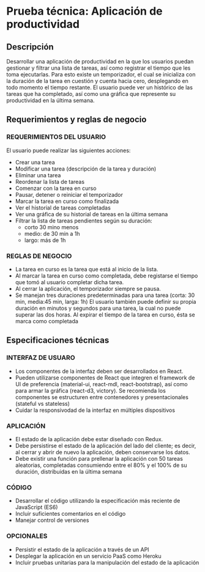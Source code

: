 # Prueba técnica: Aplicación de productividad

## Descripción
Desarrollar una aplicación de productividad en la que los usuarios puedan gestionar y filtrar una lista de tareas, así como registrar el tiempo que les toma ejecutarlas. Para esto existe un temporizador, el cual se inicializa con la duración de la tarea en cuestión y cuenta hacia cero, desplegando en todo momento el tiempo restante. El usuario puede ver un histórico de las tareas que ha completado, así como una gráfica que represente su productividad en la última semana.

## Requerimientos y reglas de negocio

### REQUERIMIENTOS DEL USUARIO
El usuario puede realizar las siguientes acciones:
- Crear una tarea
- Modificar una tarea (descripción de la tarea y duración)
- Eliminar una tarea
- Reordenar la lista de tareas
- Comenzar con la tarea en curso
- Pausar, detener o reiniciar el temporizador
- Marcar la tarea en curso como finalizada
- Ver el historial de tareas completadas
- Ver una gráfica de su historial de tareas en la última semana
- Filtrar la lista de tareas pendientes según su duración:
  - corto 30 mino menos
  - medio: de 30 min a 1h
  - largo: más de 1h

### REGLAS DE NEGOCIO
- La tarea en curso es la tarea que está al inicio de la lista.
- Al marcar la tarea en curso como completada, debe registarse el tiempo que tomó al usuario completar dicha tarea.
- Al cerrar la aplicación, el temporizador siempre se pausa.
- Se manejan tres duraciones predeterminadas para una tarea (corta: 30 min, media:45 min, larga: 1h) El usuario también puede definir su propia duración en minutos y segundos para una tarea, la cual no puede superar las dos horas. Al expirar el tiempo de la tarea en curso, ésta se marca como completada

## Especificaciones técnicas
### INTERFAZ DE USUARO
- Los componentes de la interfaz deben ser desarrollados en React.
- Pueden utilizarse componentes de React que integren el framework de Ul de preferencia (material-ui, react-mdl, react-bootstrap), así como para armar la gráfica (react-d3, victory). Se recomienda los componentes se estructuren entre contenedores y presentacionales (stateful vs stateless)
- Cuidar la responsivodad de la interfaz en múltiples dispositivos

### APLICACIÓN
- El estado de la aplicación debe estar diseñado con Redux.
- Debe persistirse el estado de la aplicación del lado del cliente; es decir, al cerrar y abrir
de nuevo la aplicación, deben conservarse los datos.
- Debe existir una función para prellenar la aplicación con 50 tareas aleatorias,
completadas consumiendo entre el 80% y el 100% de su duración, distribuidas en la
última semana

### CÓDIGO
- Desarrollar el código utilizando la especificación más reciente de JavaScript (ES6)
- Incluir suficientes comentarios en el código
- Manejar control de versiones

### OPCIONALES
- Persistir el estado de la aplicación a través de un API
- Desplegar la aplicación en un servicio PaaS como Heroku
- Incluir pruebas unitarias para la manipulación del estado de la aplicación
